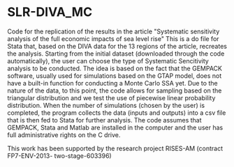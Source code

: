 # SLR-DIVA_MC
Code for the replication of the results in the article "Systematic sensitivity analysis of the full economic impacts of sea level rise"
This is a do file for Stata that, based on the DIVA data for the 13 regions of the article, recreates the analysis.
Starting from the initial dataset (downloaded through the code automatically),
the user can choose the type of Systematic Sencitivity analysis to be conducted. The idea is based on the fact that the GEMPACK software, 
usually used for simulations based on the GTAP model, does not have a built-in function for conducting a Monte Carlo SSA yet. 
Due to the nature of the data, to this point, the code allows for sampling based on the triangular distribution and we
test the use of piecewise linear probability distribution. When the number of simulations (chosen by the user) is completed,
the program collects the data (inputs and outputs) into a csv file that is then fed to Stata for further analysis.
The code assumes that GEMPACK, Stata and Matlab are installed in the computer and the user has full administrative 
rights on the C drive.

This work has been supported by the research project RISES-AM (contract FP7-ENV-2013- two-stage-603396)
